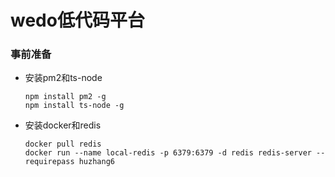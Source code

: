 # wedo低代码平台

### 事前准备
- 安装pm2和ts-node
  ```
  npm install pm2 -g
  npm install ts-node -g
  ```

- 安装docker和redis
  ```
  docker pull redis
  docker run --name local-redis -p 6379:6379 -d redis redis-server --requirepass huzhang6
  ```
